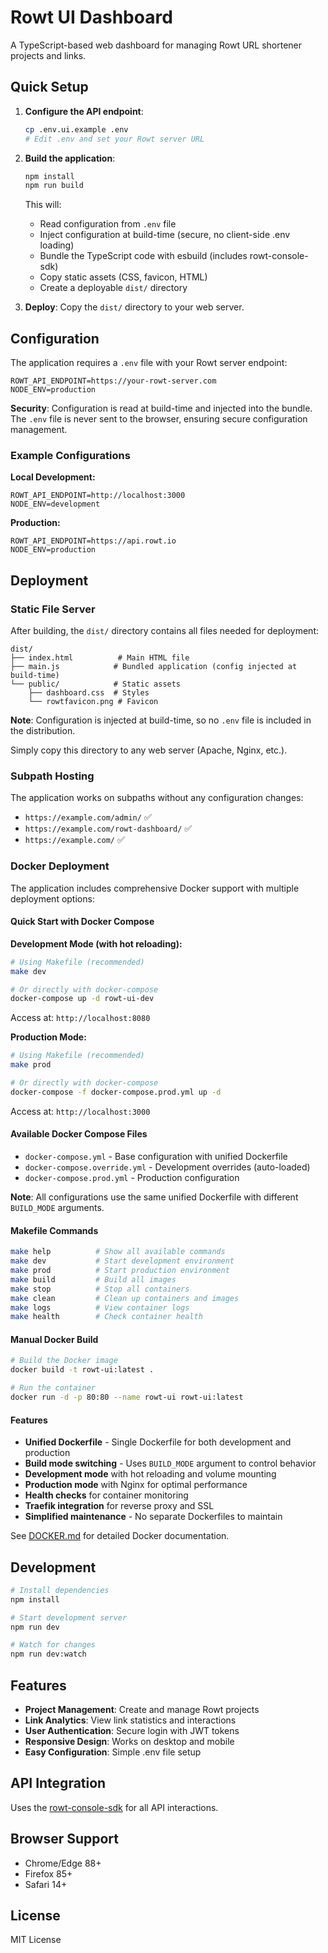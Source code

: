 # Rowt UI Dashboard

A TypeScript-based web dashboard for managing Rowt URL shortener projects and links.

## Quick Setup

1. **Configure the API endpoint**:
   ```bash
   cp .env.ui.example .env
   # Edit .env and set your Rowt server URL
   ```

2. **Build the application**:
   ```bash
   npm install
   npm run build
   ```

   This will:
   - Read configuration from `.env` file
   - Inject configuration at build-time (secure, no client-side .env loading)
   - Bundle the TypeScript code with esbuild (includes rowt-console-sdk)
   - Copy static assets (CSS, favicon, HTML)
   - Create a deployable `dist/` directory

3. **Deploy**: Copy the `dist/` directory to your web server.

## Configuration

The application requires a `.env` file with your Rowt server endpoint:

```env
ROWT_API_ENDPOINT=https://your-rowt-server.com
NODE_ENV=production
```

**Security**: Configuration is read at build-time and injected into the bundle. The `.env` file is never sent to the browser, ensuring secure configuration management.

### Example Configurations

**Local Development:**
```env
ROWT_API_ENDPOINT=http://localhost:3000
NODE_ENV=development
```

**Production:**
```env
ROWT_API_ENDPOINT=https://api.rowt.io
NODE_ENV=production
```

## Deployment

### Static File Server

After building, the `dist/` directory contains all files needed for deployment:

```
dist/
├── index.html          # Main HTML file
├── main.js            # Bundled application (config injected at build-time)
└── public/            # Static assets
    ├── dashboard.css  # Styles
    └── rowtfavicon.png # Favicon
```

**Note**: Configuration is injected at build-time, so no `.env` file is included in the distribution.

Simply copy this directory to any web server (Apache, Nginx, etc.).

### Subpath Hosting

The application works on subpaths without any configuration changes:
- `https://example.com/admin/` ✅
- `https://example.com/rowt-dashboard/` ✅
- `https://example.com/` ✅

### Docker Deployment

The application includes comprehensive Docker support with multiple deployment options:

#### Quick Start with Docker Compose

**Development Mode (with hot reloading):**
```bash
# Using Makefile (recommended)
make dev

# Or directly with docker-compose
docker-compose up -d rowt-ui-dev
```
Access at: `http://localhost:8080`

**Production Mode:**
```bash
# Using Makefile (recommended)
make prod

# Or directly with docker-compose
docker-compose -f docker-compose.prod.yml up -d
```
Access at: `http://localhost:3000`

#### Available Docker Compose Files

- `docker-compose.yml` - Base configuration with unified Dockerfile
- `docker-compose.override.yml` - Development overrides (auto-loaded)
- `docker-compose.prod.yml` - Production configuration

**Note**: All configurations use the same unified Dockerfile with different `BUILD_MODE` arguments.

#### Makefile Commands

```bash
make help          # Show all available commands
make dev           # Start development environment
make prod          # Start production environment
make build         # Build all images
make stop          # Stop all containers
make clean         # Clean up containers and images
make logs          # View container logs
make health        # Check container health
```

#### Manual Docker Build

```bash
# Build the Docker image
docker build -t rowt-ui:latest .

# Run the container
docker run -d -p 80:80 --name rowt-ui rowt-ui:latest
```

#### Features

- **Unified Dockerfile** - Single Dockerfile for both development and production
- **Build mode switching** - Uses `BUILD_MODE` argument to control behavior
- **Development mode** with hot reloading and volume mounting
- **Production mode** with Nginx for optimal performance
- **Health checks** for container monitoring
- **Traefik integration** for reverse proxy and SSL
- **Simplified maintenance** - No separate Dockerfiles to maintain

See [DOCKER.md](DOCKER.md) for detailed Docker documentation.

## Development

```bash
# Install dependencies
npm install

# Start development server
npm run dev

# Watch for changes
npm run dev:watch
```

## Features

- **Project Management**: Create and manage Rowt projects
- **Link Analytics**: View link statistics and interactions
- **User Authentication**: Secure login with JWT tokens
- **Responsive Design**: Works on desktop and mobile
- **Easy Configuration**: Simple .env file setup

## API Integration

Uses the [rowt-console-sdk](https://npmjs.com/package/rowt-console-sdk) for all API interactions.

## Browser Support

- Chrome/Edge 88+
- Firefox 85+
- Safari 14+

## License

MIT License
